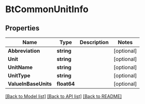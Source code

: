 # BtCommonUnitInfo

## Properties

Name | Type | Description | Notes
------------ | ------------- | ------------- | -------------
**Abbreviation** | **string** |  | [optional] 
**Unit** | **string** |  | [optional] 
**UnitName** | **string** |  | [optional] 
**UnitType** | **string** |  | [optional] 
**ValueInBaseUnits** | **float64** |  | [optional] 

[[Back to Model list]](../README.md#documentation-for-models) [[Back to API list]](../README.md#documentation-for-api-endpoints) [[Back to README]](../README.md)


